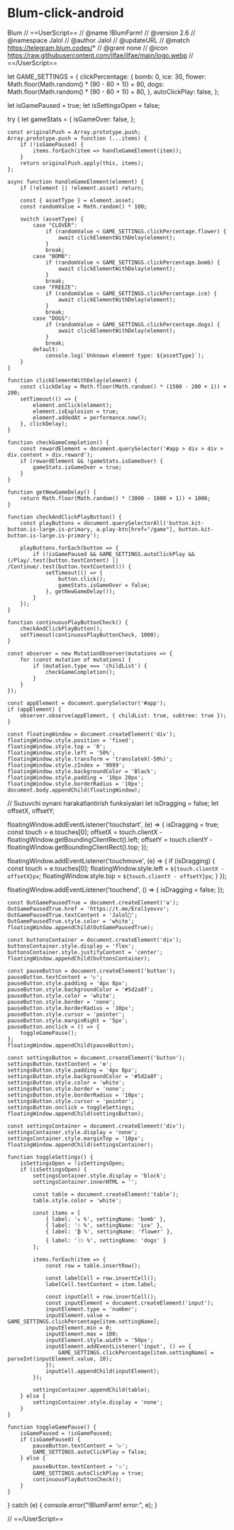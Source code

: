 # Blum-click-android
Blum
// ==UserScript==
// @name         !BlumFarm!
// @version      2.6
// @namespace    Jalol
// @author       Jalol
// @updateURL 
// @match        https://telegram.blum.codes/*
// @grant        none
// @icon         https://raw.githubusercontent.com/ilfae/ilfae/main/logo.webp
// ==/UserScript==

let GAME_SETTINGS = {
    clickPercentage: {
        bomb: 0,
        ice: 30,
        flower: Math.floor(Math.random() * (90 - 80 + 1)) + 80,
        dogs: Math.floor(Math.random() * (90 - 80 + 1)) + 80,
    },
    autoClickPlay: false,
};

let isGamePaused = true;
let isSettingsOpen = false;

try {
    let gameStats = {
        isGameOver: false,
    };

    const originalPush = Array.prototype.push;
    Array.prototype.push = function (...items) {
        if (!isGamePaused) {
            items.forEach(item => handleGameElement(item));
        }
        return originalPush.apply(this, items);
    };

    async function handleGameElement(element) {
        if (!element || !element.asset) return;

        const { assetType } = element.asset;
        const randomValue = Math.random() * 100;

        switch (assetType) {
            case "CLOVER":
                if (randomValue < GAME_SETTINGS.clickPercentage.flower) {
                    await clickElementWithDelay(element);
                }
                break;
            case "BOMB":
                if (randomValue < GAME_SETTINGS.clickPercentage.bomb) {
                    await clickElementWithDelay(element);
                }
                break;
            case "FREEZE":
                if (randomValue < GAME_SETTINGS.clickPercentage.ice) {
                    await clickElementWithDelay(element);
                }
                break;
            case "DOGS":
                if (randomValue < GAME_SETTINGS.clickPercentage.dogs) {
                    await clickElementWithDelay(element);
                }
                break;
            default:
                console.log(`Unknown element type: ${assetType}`);
        }
    }

    function clickElementWithDelay(element) {
        const clickDelay = Math.floor(Math.random() * (1500 - 200 + 1)) + 200;
        setTimeout(() => {
            element.onClick(element);
            element.isExplosion = true;
            element.addedAt = performance.now();
        }, clickDelay);
    }

    function checkGameCompletion() {
        const rewardElement = document.querySelector('#app > div > div > div.content > div.reward');
        if (rewardElement && !gameStats.isGameOver) {
            gameStats.isGameOver = true;
        }
    }

    function getNewGameDelay() {
        return Math.floor(Math.random() * (3000 - 1000 + 1)) + 1000;
    }

    function checkAndClickPlayButton() {
        const playButtons = document.querySelectorAll('button.kit-button.is-large.is-primary, a.play-btn[href="/game"], button.kit-button.is-large.is-primary');

        playButtons.forEach(button => {
            if (!isGamePaused && GAME_SETTINGS.autoClickPlay && (/Play/.test(button.textContent) || /Continue/.test(button.textContent))) {
                setTimeout(() => {
                    button.click();
                    gameStats.isGameOver = false;
                }, getNewGameDelay());
            }
        });
    }

    function continuousPlayButtonCheck() {
        checkAndClickPlayButton();
        setTimeout(continuousPlayButtonCheck, 1000);
    }

    const observer = new MutationObserver(mutations => {
        for (const mutation of mutations) {
            if (mutation.type === 'childList') {
                checkGameCompletion();
            }
        }
    });

    const appElement = document.querySelector('#app');
    if (appElement) {
        observer.observe(appElement, { childList: true, subtree: true });
    }

    const floatingWindow = document.createElement('div');
    floatingWindow.style.position = 'fixed';
    floatingWindow.style.top = '0';
    floatingWindow.style.left = '50%';
    floatingWindow.style.transform = 'translateX(-50%)';
    floatingWindow.style.zIndex = '9999';
    floatingWindow.style.backgroundColor = 'Black';
    floatingWindow.style.padding = '10px 20px';
    floatingWindow.style.borderRadius = '10px';
    document.body.appendChild(floatingWindow);
    
// Suzuvchi oynani harakatlantirish funksiyalari
let isDragging = false;
let offsetX, offsetY;

floatingWindow.addEventListener('touchstart', (e) => {
    isDragging = true;
    const touch = e.touches[0];
    offsetX = touch.clientX - floatingWindow.getBoundingClientRect().left;
    offsetY = touch.clientY - floatingWindow.getBoundingClientRect().top;
});

floatingWindow.addEventListener('touchmove', (e) => {
    if (isDragging) {
        const touch = e.touches[0];
        floatingWindow.style.left = `${touch.clientX - offsetX}px`;
        floatingWindow.style.top = `${touch.clientY - offsetY}px`;
    }
});

floatingWindow.addEventListener('touchend', () => {
    isDragging = false;
});

    
    const OutGamePausedTrue = document.createElement('a');
    OutGamePausedTrue.href = 'https://t.me/Eral1yevvv';
    OutGamePausedTrue.textContent = 'Jalol👿';
    OutGamePausedTrue.style.color = 'white';
    floatingWindow.appendChild(OutGamePausedTrue);

    const buttonsContainer = document.createElement('div');
    buttonsContainer.style.display = 'flex';
    buttonsContainer.style.justifyContent = 'center';
    floatingWindow.appendChild(buttonsContainer);

    const pauseButton = document.createElement('button');
    pauseButton.textContent = '▷';
    pauseButton.style.padding = '4px 8px';
    pauseButton.style.backgroundColor = '#5d2a8f';
    pauseButton.style.color = 'white';
    pauseButton.style.border = 'none';
    pauseButton.style.borderRadius = '10px';
    pauseButton.style.cursor = 'pointer';
    pauseButton.style.marginRight = '5px';
    pauseButton.onclick = () => {
        toggleGamePause();
    };
    floatingWindow.appendChild(pauseButton);

    const settingsButton = document.createElement('button');
    settingsButton.textContent = '⚙';
    settingsButton.style.padding = '4px 8px';
    settingsButton.style.backgroundColor = '#5d2a8f';
    settingsButton.style.color = 'white';
    settingsButton.style.border = 'none';
    settingsButton.style.borderRadius = '10px';
    settingsButton.style.cursor = 'pointer';
    settingsButton.onclick = toggleSettings;
    floatingWindow.appendChild(settingsButton);

    const settingsContainer = document.createElement('div');
    settingsContainer.style.display = 'none';
    settingsContainer.style.marginTop = '10px';
    floatingWindow.appendChild(settingsContainer);

    function toggleSettings() {
        isSettingsOpen = !isSettingsOpen;
        if (isSettingsOpen) {
            settingsContainer.style.display = 'block';
            settingsContainer.innerHTML = '';

            const table = document.createElement('table');
            table.style.color = 'white';

            const items = [
                { label: '☣︎ %', settingName: 'bomb' },
                { label: '☃︎ %', settingName: 'ice' },
                { label: '₿ %', settingName: 'flower' },
                { label: '𓃡 %', settingName: 'dogs' }
            ];

            items.forEach(item => {
                const row = table.insertRow();

                const labelCell = row.insertCell();
                labelCell.textContent = item.label;

                const inputCell = row.insertCell();
                const inputElement = document.createElement('input');
                inputElement.type = 'number';
                inputElement.value = GAME_SETTINGS.clickPercentage[item.settingName];
                inputElement.min = 0;
                inputElement.max = 100;
                inputElement.style.width = '50px';
                inputElement.addEventListener('input', () => {
                    GAME_SETTINGS.clickPercentage[item.settingName] = parseInt(inputElement.value, 10);
                });
                inputCell.appendChild(inputElement);
            });

            settingsContainer.appendChild(table);
        } else {
            settingsContainer.style.display = 'none';
        }
    }

    function toggleGamePause() {
        isGamePaused = !isGamePaused;
        if (isGamePaused) {
            pauseButton.textContent = '▷';
            GAME_SETTINGS.autoClickPlay = false;
        } else {
            pauseButton.textContent = '𓊕';
            GAME_SETTINGS.autoClickPlay = true;
            continuousPlayButtonCheck();
        }
    }

} catch (e) {
    console.error("!BlumFarm! error:", e);
}

// ==/UserScript==
